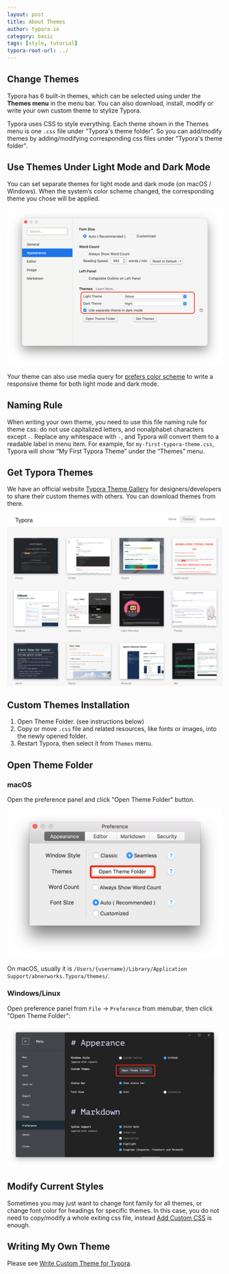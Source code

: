 ```yaml
---
layout: post
title: About Themes
author: typora.io
category: basic
tags: [style, tutorial]
typora-root-url: ../
---
```


## Change Themes

Typora has 6 built-in themes, which can be selected using under the **Themes menu** in the menu bar. You can also download, install, modify or write your own custom theme to stylize Typora.

Typora uses CSS to style everything. Each theme shown in the Themes menu is one `.css` file under "Typora's theme folder". So you can add/modify themes by adding/modifying corresponding css files under "Typora's theme folder".

## Use Themes Under Light Mode and Dark Mode

You can set separate themes for light mode and dark mode (on macOS / Windows). When the system’s color scheme changed, the corresponding theme you chose will be applied.

<img src="/media/new-97/Screen Shot 2020-12-05 at 17.01.49.png" alt="Screen Shot 2020-12-05 at 17.01.49" style="zoom:50%;" />

Your theme can also use media query for [prefers color scheme](https://developer.mozilla.org/docs/Web/CSS/@media/prefers-color-scheme) to write a responsive theme for both light mode and dark mode.

## Naming Rule

When writing your own theme, you need to use this file naming rule for theme css: do not use capitalized letters, and nonalphabet characters except `-`. Replace any whitespace with `-`, and Typora will convert them to a readable label in menu item. For example, for `my-first-typora-theme.css`, Typora will show “My First Typora Theme” under the “Themes” menu.

## Get Typora Themes

We have an official website [Typora Theme Gallery](http://theme.typora.io) for designers/developers to share their custom themes with others. You can download themes from there.

<img src="/media/new-97/Screen Shot 2020-12-05 at 22.09.28.png" alt="Screen Shot 2020-12-05 at 22.09.28" style="zoom:50%;" />

## Custom Themes Installation

1. Open Theme Folder. (see instructions below)
2. Copy or move `.css` file and related resources, like fonts or images, into the newly opened folder.
3. Restart Typora, then select it from `Themes` menu.

## Open Theme Folder

### macOS

Open the preference panel and click "Open Theme Folder" button.

![typora-preference-mac](/media/about-themes/Snip20160921_1.png)

On macOS, usually it is `/Users/{username}/Library/Application Support/abnerworks.Typora/themes/`.

### Windows/Linux

Open preference panel from `File` → `Preference` from menubar, then click "Open Theme Folder":

![typora-preference-electron](/media/about-themes/Snip20160921_2.png)

## Modify Current Styles

Sometimes you may just want to change font family for all themes, or change font color for headings for specific themes. In this case, you do not need to copy/modify a whole exiting css file, instead [Add Custom CSS](/Add-Custom-CSS/) is enough.

## Writing My Own Theme

Please see [Write Custom Theme for Typora](http://theme.typora.io/doc/Write-Custom-Theme/).
